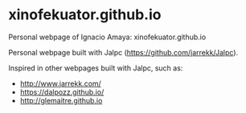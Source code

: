# xinofekuator.github.io
Personal webpage of Ignacio Amaya: xinofekuator.github.io

Personal webpage built with Jalpc (https://github.com/jarrekk/Jalpc).

Inspired in other webpages built with Jalpc, such as:
- http://www.jarrekk.com/
- https://dalpozz.github.io/
- http://glemaitre.github.io

